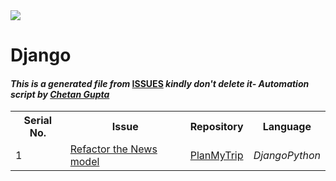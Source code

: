 <!DOCTYPE html>
<html><head><link href="../../.meta/style.css" rel="stylesheet"></head><body><img src="https://github.com/ch8n/Hacktoberfest2021/blob/main/assets/logo.png?raw=true" class="center"><h1>Django</h1><h4><em>This is a generated file from </em><a href="../../ISSUES.md">ISSUES</a><em> kindly don't delete it</em><em>- Automation script by <a href="https://chetangupta.net/about" target="_blank">Chetan Gupta</a></em></h4><table><tr><th>Serial No.</th><th>Issue</th><th>Repository</th><th>Language</th></tr><tr><td>1</td><td><a href="https://github.com/cankush625/PlanMyTrip/issues/1" target="_blank">Refactor the News model</a></td><td><a href="https://github.com/cankush625/PlanMyTrip" target="_blank">PlanMyTrip</a></td><td><em>Django</em><em>Python</em></td></tr></table></body></html>